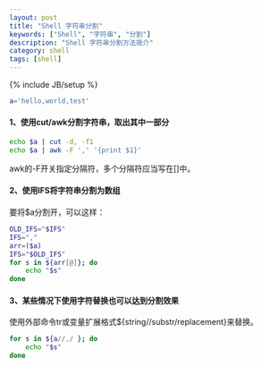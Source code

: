 ```yaml
---
layout: post
title: "Shell 字符串分割"
keywords: ["Shell", "字符串", "分割"]
description: "Shell 字符串分割方法简介"
category: shell
tags: [shell]
---
```

{% include JB/setup %}

```bash
a='hello,world,test'
```

#### 1、使用cut/awk分割字符串，取出其中一部分

```bash
echo $a | cut -d, -f1
echo $a | awk -F ',' '{print $1}'
```

awk的-F开关指定分隔符，多个分隔符应当写在[]中。

#### 2、使用IFS将字符串分割为数组

要将$a分割开，可以这样：

```bash
OLD_IFS="$IFS"
IFS=","
arr=($a)
IFS="$OLD_IFS"
for s in ${arr[@]}; do
    echo "$s"
done
```

#### 3、某些情况下使用字符替换也可以达到分割效果

使用外部命令tr或变量扩展格式${string//substr/replacement}来替换。

```bash
for s in ${a//,/ }; do
    echo "$s"
done
```
